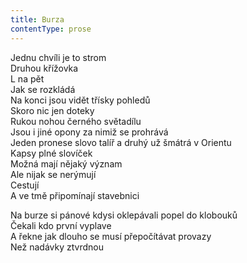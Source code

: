 ```yaml
---
title: Burza
contentType: prose
---
```


<section>

Jednu chvíli je to strom  
Druhou křížovka  
L na pět  
Jak se rozkládá  
Na konci jsou vidět třísky pohledů  
Skoro nic jen doteky  
Rukou nohou černého světadílu  
Jsou i jiné opony za nimiž se prohrává  
Jeden pronese slovo talíř a druhý už šmátrá v Orientu  
Kapsy plné slovíček  
Možná mají nějaký význam  
Ale nijak se nerýmují  
Cestují  
A ve tmě připomínají stavebnici

Na burze si pánové kdysi oklepávali popel do klobouků  
Čekali kdo první vyplave  
A řekne jak dlouho se musí přepočítávat provazy  
Než nadávky ztvrdnou

</section>

